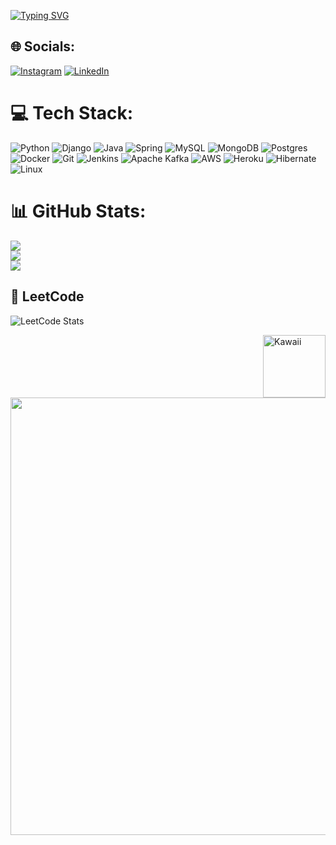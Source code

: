 [![Typing SVG](https://readme-typing-svg.demolab.com?font=Saira&size=35&duration=2500&pause=100&color=2E95F7&width=435&lines=Matheus+Farias;Backend+Developer;Welcome!+%E2%98%95)](https://git.io/typing-svg)

## 🌐 Socials:
[![Instagram](https://img.shields.io/badge/Instagram-%23E4405F.svg?logo=Instagram&logoColor=white)](https://instagram.com/matheusfarias8) [![LinkedIn](https://img.shields.io/badge/LinkedIn-%230077B5.svg?logo=linkedin&logoColor=white)](https://linkedin.com/in/matheus-farias-736428249)
# 💻 Tech Stack:
![Python](https://img.shields.io/badge/python-3670A0?style=for-the-badge&logo=python&logoColor=ffdd54) ![Django](https://img.shields.io/badge/django-%23092E20.svg?style=for-the-badge&logo=django&logoColor=white) ![Java](https://img.shields.io/badge/java-%23ED8B00.svg?style=for-the-badge&logo=openjdk&logoColor=white) ![Spring](https://img.shields.io/badge/spring-%236DB33F.svg?style=for-the-badge&logo=spring&logoColor=white) ![MySQL](https://img.shields.io/badge/mysql-4479A1.svg?style=for-the-badge&logo=mysql&logoColor=white) ![MongoDB](https://img.shields.io/badge/MongoDB-%234ea94b.svg?style=for-the-badge&logo=mongodb&logoColor=white) ![Postgres](https://img.shields.io/badge/postgres-%23316192.svg?style=for-the-badge&logo=postgresql&logoColor=white) ![Docker](https://img.shields.io/badge/docker-%230db7ed.svg?style=for-the-badge&logo=docker&logoColor=white) ![Git](https://img.shields.io/badge/git-%23F05033.svg?style=for-the-badge&logo=git&logoColor=white) ![Jenkins](https://img.shields.io/badge/jenkins-%232C5263.svg?style=for-the-badge&logo=jenkins&logoColor=white) ![Apache Kafka](https://img.shields.io/badge/Apache%20Kafka-000?style=for-the-badge&logo=apachekafka) ![AWS](https://img.shields.io/badge/AWS-%23FF9900.svg?style=for-the-badge&logo=amazon-aws&logoColor=white) ![Heroku](https://img.shields.io/badge/heroku-%23430098.svg?style=for-the-badge&logo=heroku&logoColor=white) ![Hibernate](https://img.shields.io/badge/Hibernate-59666C?style=for-the-badge&logo=Hibernate&logoColor=white) ![Linux](https://img.shields.io/badge/Linux-FCC624?style=for-the-badge&logo=linux&logoColor=black)
# 📊 GitHub Stats:
![](https://github-readme-stats.vercel.app/api?username=MatheusFarias8&theme=tokyonight&hide_border=false&include_all_commits=false&count_private=false)<br/>
![](https://github-readme-streak-stats.herokuapp.com/?user=MatheusFarias8&theme=tokyonight&hide_border=false)<br/>
![](https://github-readme-stats.vercel.app/api/top-langs/?username=MatheusFarias8&theme=tokyonight&hide_border=false&include_all_commits=false&count_private=false&layout=compact)

## 👾 LeetCode
![LeetCode Stats](https://leetcard.jacoblin.cool/MatheusFarias8?theme=catppuccinMocha&font=Ubuntu%20Mono)

<img src="https://media.tenor.com/at27bgtYrKsAAAAi/purple-bat.gif" alt="Kawaii" width="100" height="100" align="right"/>

<img src="https://user-images.githubusercontent.com/74038190/225813708-98b745f2-7d22-48cf-9150-083f1b00d6c9.gif" width="700">
<br><br>
